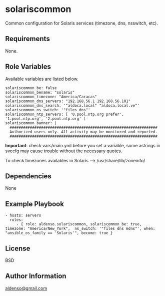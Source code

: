 solariscommon
=============

Common configuration for Solaris services (timezone, dns, nsswitch, etc).

Requirements
------------

None.

Role Variables
--------------

Available variables are listed below.

    solariscommon_be: false
    solariscommon_bename: "solaris"
    solariscommon_timezone: "America/Caracas"
    solariscommon_dns_servers: "192.168.56.1 192.168.56.101"
    solariscommon_dns_search: '"aldoca.local" "aldoca.local.ve"'
    solariscommon_ns_switch: '"files dns"'
    solariscommon_ntp_servers: [ '0.pool.ntp.org prefer', '1.pool.ntp.org', '2.pool.ntp.org' ]
    solariscommon_banner: |
      ##################################################################
      Authorized users only. All activity may be monitored and reported.
      ##################################################################

**Important**: check vars/main.yml before you set a variable, some astrings in svccfg may cause trouble without the necessary quotes.

To check timezones availables in Solaris --> /usr/share/lib/zoneinfo/

Dependencies
------------

None

Example Playbook
----------------

    - hosts: servers
      roles:
         - { role: aldenso.solariscommon, solariscommon_be: true, timezone: "America/New_York",  ns_switch: '"files dns mdns"', when: "ansible_os_family == 'Solaris'", become: true }

License
-------

BSD

Author Information
------------------

aldenso@gmail.com